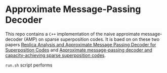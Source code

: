# Approximate Message-Passing Decoder 

This repo contains a `C++` implementation of the naive approimate message-decoder (AMP) on sparse superposition codes. It is baed on on these two papers [Replica Analysis and Approximate Message Passing Decoder for Superposition Codes](https://arxiv.org/abs/1403.8024) and [Approximate message-passing decoder and capacity-achieving sparse superposition codes](https://arxiv.org/abs/1503.08040). 

`run.sh` script performs 